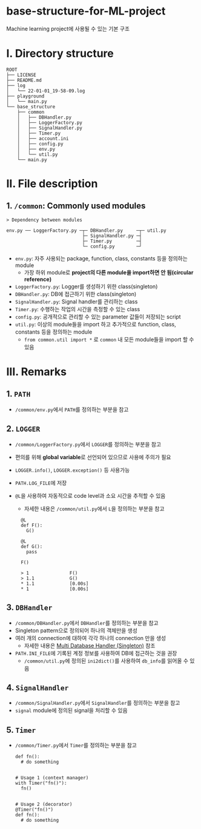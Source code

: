 # base-structure-for-ML-project
Machine learning project에 사용될 수 있는 기본 구조


# I. Directory structure

```
ROOT
├── LICENSE
├── README.md
├── log
│   └── 22-01-01_19-58-09.log
├── playground
│   └── main.py
└── base_structure
    ├── common
    │   ├── DBHandler.py
    │   ├── LoggerFactory.py
    │   ├── SignalHandler.py
    │   ├── Timer.py
    │   ├── account.ini
    │   ├── config.py
    │   ├── env.py
    │   └── util.py
    └── main.py
```

# II. File description
## 1. `/common`: Commonly used modules

```
> Dependency between modules

env.py ── LoggerFactory.py ─┬─ DBHandler.py     ─┬─ util.py 
                            ├─ SignalHandler.py ─┤ 
                            ├─ Timer.py         ─┤ 
                            └─ config.py        ─┘
```

- `env.py`: 자주 사용되는 package, function, class, constants 등을 정의하는 module 
  - 가장 하위 module로 **project의 다른 module을 import하면 안 됨(circular reference)**
- `LoggerFactory.py`: Logger를 생성하기 위한 class(singleton)
- `DBHandler.py`: DB에 접근하기 위한 class(singleton)
- `SignalHandler.py`: Signal handler를 관리하는 class 
- `Timer.py`: 수행하는 작업의 시간을 측정할 수 있는 class
- `config.py`: 공개적으로 관리할 수 있는 parameter 값들이 저장되는 script
- `util.py`: 이상의 module들을 import 하고 추가적으로 function, class, constants 등을 정의하는 module
  - `from common.util import *` 로 `common` 내 모든 module들을 import 할 수 있음


# III. Remarks
## 1. `PATH`
- `/common/env.py`에서 `PATH`를 정의하는 부분을 참고

## 2. `LOGGER`
- `/common/LoggerFactory.py`에서 `LOGGER`를 정의하는 부분을 참고
- 편의를 위해 **global variable**로 선언되어 있으므로 사용에 주의가 필요
- `LOGGER.info()`, `LOGGER.exception()` 등 사용가능
- `PATH.LOG_FILE`에 저장
- `@L`을 사용하여 자동적으로 code level과 소요 시간을 추적할 수 있음
  - 자세한 내용은 `/common/util.py`에서 `L`을 정의하는 부분을 참고
  ```
    @L
    def F():
      G()
  
    @L
    def G():
      pass
  
    F()
  ```

  ```  
    > 1               F()
    > 1.1             G()
    * 1.1             [0.00s]
    * 1               [0.00s]
  ```

## 3. `DBHandler`
- `/common/DBHandler.py`에서 `DBHandler`를 정의하는 부분을 참고
- Singleton pattern으로 정의되어 하나의 객체만을 생성
- 여러 개의 connection에 대하여 각각 하나의 connection 만을 생성
  - 자세한 내용은 [Multi Database Handler (Singleton)](https://djy-git.github.io/2021/12/15/dbhandler.html) 참조
- `PATH.INI_FILE`에 기록된 계정 정보를 사용하여 DB에 접근하는 것을 권장
  - `/common/util.py`에 정의된 `ini2dict()`를 사용하여 `db_info`를 읽어올 수 있음

## 4. `SignalHandler`
- `/common/SignalHandler.py`에서 `SignalHandler`를 정의하는 부분을 참고
- `signal` module에 정의된 signal을 처리할 수 있음

## 5. `Timer`
- `/common/Timer.py`에서 `Timer`를 정의하는 부분을 참고
  ```
  def fn():
    # do something
  
  
  # Usage 1 (context manager)
  with Timer("fn()"):
    fn()
  
  
  # Usage 2 (decorator)
  @Timer("fn()")
  def fn():
    # do something
  ```
